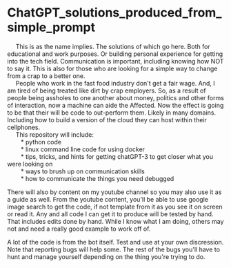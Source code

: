 # ChatGPT_solutions_produced_from_simple_prompt

<p>
&nbsp&nbsp&nbsp&nbsp&nbspThis is as the name implies. The solutions of which go here. Both for educational and work purposes. Or building personal experience for getting into the tech field. Communication is important, including knowing how NOT to say it. This is also for those who are looking for a simple way to change from a crap to a better one.
<br>&nbsp&nbsp&nbsp&nbsp&nbspPeople who work in the fast food industry don't get a fair wage. And, I am tired of being treated like dirt by crap employers. So, as a result of people being assholes to one another about money, politics and other forms of interaction, now a machine can aide the Affected. Now the effect is going to be that their will be code to out-perform them. Likely in many domains. Including how to build a version of the cloud they can host within their cellphones.
<br>&nbsp&nbsp&nbsp&nbsp&nbspThis repository will include:
<br>&nbsp&nbsp&nbsp&nbsp&nbsp&nbsp&nbsp * python code
<br>&nbsp&nbsp&nbsp&nbsp&nbsp&nbsp&nbsp * linux command line code for using docker
<br>&nbsp&nbsp&nbsp&nbsp&nbsp&nbsp&nbsp * tips, tricks, and hints for getting chatGPT-3 to get closer what you were looking on
<br>&nbsp&nbsp&nbsp&nbsp&nbsp&nbsp&nbsp * ways to brush up on communication skills
<br>&nbsp&nbsp&nbsp&nbsp&nbsp&nbsp&nbsp * how to communicate the things you need debugged

There will also by content on my youtube channel so you may also use it as a guide as well. From the youtube content, you'll be able to use google image search to get the code, if not template from it as you see it on screen or read it. Any and all code I can get it to produce will be tested by hand. That includes edits done by hand. While I know what I am doing, others may not and need a really good example to work off of.

A lot of the code is from the bot itself. Test and use at your own discression. Note that reporting bugs will help some. The rest of the bugs you'll have to hunt and manage yourself depending on the thing you're trying to do. 
</p>

